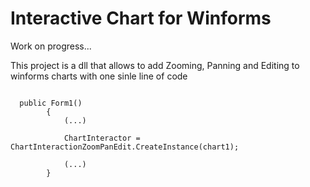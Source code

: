 # Interactive Chart for Winforms
Work on progress...

This project is a dll that allows to add Zooming, Panning and Editing to winforms charts with one sinle line of code

 <pre>
<code>
  public Form1()
        {
            (...)
            
            ChartInteractor = ChartInteractionZoomPanEdit.CreateInstance(chart1);

            (...)
        }
       
</code>
 </pre>
